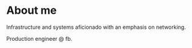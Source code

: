 # About me

Infrastructure and systems aficionado with an emphasis on networking.

Production engineer @ fb.

